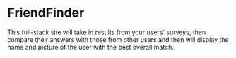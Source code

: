# FriendFinder
This full-stack site will take in results from your users' surveys, then compare their answers with those from other users and then will display the name and picture of the user with the best overall match.
